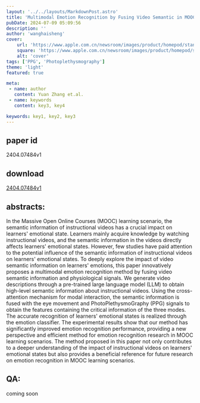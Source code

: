 ```yaml
---
layout: '../../layouts/MarkdownPost.astro'
title: 'Multimodal Emotion Recognition by Fusing Video Semantic in MOOC Learning Scenarios'
pubDate: 2024-07-09 05:09:56
description: ''
author: 'wanghaisheng'
cover:
    url: 'https://www.apple.com.cn/newsroom/images/product/homepod/standard/Apple-HomePod-hero-230118_big.jpg.large_2x.jpg'
    square: 'https://www.apple.com.cn/newsroom/images/product/homepod/standard/Apple-HomePod-hero-230118_big.jpg.large_2x.jpg'
    alt: 'cover'
tags: ['PPG', 'Photoplethysmography'] 
theme: 'light'
featured: true

meta:
 - name: author
   content: Yuan Zhang et.al.
 - name: keywords
   content: key3, key4

keywords: key1, key2, key3
---
```


## paper id
2404.07484v1
## download
[2404.07484v1](http://arxiv.org/abs/2404.07484v1)
## abstracts:
In the Massive Open Online Courses (MOOC) learning scenario, the semantic information of instructional videos has a crucial impact on learners' emotional state. Learners mainly acquire knowledge by watching instructional videos, and the semantic information in the videos directly affects learners' emotional states. However, few studies have paid attention to the potential influence of the semantic information of instructional videos on learners' emotional states. To deeply explore the impact of video semantic information on learners' emotions, this paper innovatively proposes a multimodal emotion recognition method by fusing video semantic information and physiological signals. We generate video descriptions through a pre-trained large language model (LLM) to obtain high-level semantic information about instructional videos. Using the cross-attention mechanism for modal interaction, the semantic information is fused with the eye movement and PhotoPlethysmoGraphy (PPG) signals to obtain the features containing the critical information of the three modes. The accurate recognition of learners' emotional states is realized through the emotion classifier. The experimental results show that our method has significantly improved emotion recognition performance, providing a new perspective and efficient method for emotion recognition research in MOOC learning scenarios. The method proposed in this paper not only contributes to a deeper understanding of the impact of instructional videos on learners' emotional states but also provides a beneficial reference for future research on emotion recognition in MOOC learning scenarios.
## QA:
coming soon

